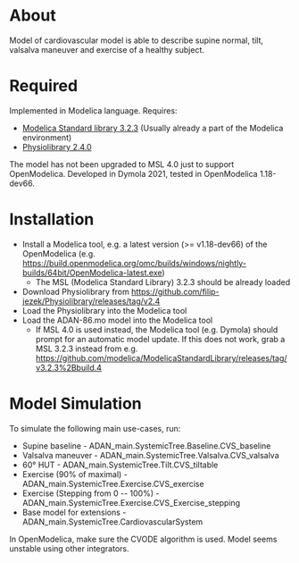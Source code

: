 # About
Model of cardiovascular model is able to describe  supine normal, tilt, valsalva maneuver and exercise of a healthy subject.

# Required

Implemented in Modelica language. Requires:

- [Modelica Standard library 3.2.3](https://github.com/modelica/ModelicaStandardLibrary/releases/tag/v3.2.3%2Bbuild.4) (Usually already a part of the Modelica environment)
- [Physiolibrary 2.4.0](https://github.com/filip-jezek/Physiolibrary/releases/tag/v2.4)

The model has not been upgraded to MSL 4.0 just to support OpenModelica. Developed in Dymola 2021, tested in OpenModelica 1.18-dev66.

# Installation
- Install a Modelica tool, e.g. a latest version (>= v1.18-dev66) of the OpenModelica (e.g. https://build.openmodelica.org/omc/builds/windows/nightly-builds/64bit/OpenModelica-latest.exe) 
  - The MSL (Modelica Standard Library) 3.2.3 should be already loaded
- Download Physiolibrary from https://github.com/filip-jezek/Physiolibrary/releases/tag/v2.4
- Load the Physiolibrary into the Modelica tool
- Load the ADAN-86.mo model into the Modelica tool
  - If MSL 4.0 is used instead, the Modelica tool (e.g. Dymola) should prompt for an automatic model update. If this does not work, grab a MSL 3.2.3 instead from e.g. https://github.com/modelica/ModelicaStandardLibrary/releases/tag/v3.2.3%2Bbuild.4
  
# Model Simulation
To simulate the following main use-cases, run:
- Supine baseline - ADAN_main.SystemicTree.Baseline.CVS_baseline
- Valsalva maneuver - ADAN_main.SystemicTree.Valsalva.CVS_valsalva
- 60° HUT - ADAN_main.SystemicTree.Tilt.CVS_tiltable
- Exercise (90% of maximal) - ADAN_main.SystemicTree.Exercise.CVS_exercise
- Exercise (Stepping from 0 -- 100%) - ADAN_main.SystemicTree.Exercise.CVS_Exercise_stepping
- Base model for extensions - ADAN_main.SystemicTree.CardiovascularSystem

In OpenModelica, make sure the CVODE algorithm is used. Model seems unstable using other integrators.

